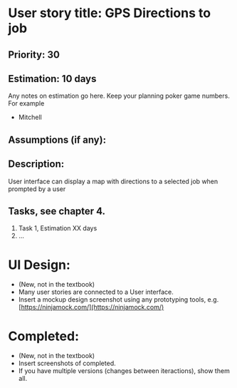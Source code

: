 # User story title: GPS Directions to job

## Priority: 30

## Estimation: 10 days
Any notes on estimation go here. Keep your planning poker game numbers. For example
* Mitchell 

## Assumptions (if any):

## Description:
User interface can display a map with directions to a selected job when prompted by a user

## Tasks, see chapter 4.

1. Task 1, Estimation XX days
2. ...


# UI Design:
* (New, not in the textbook) 
* Many user stories are connected to a User interface.
* Insert a mockup design screenshot using any prototyping tools, e.g. [https://ninjamock.com/](https://ninjamock.com/)

# Completed:
* (New, not in the textbook) 
* Insert screenshots of completed. 
* If you have multiple versions (changes between iteractions), show them all.

